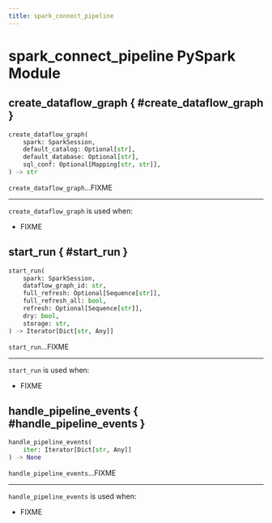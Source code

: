 ```yaml
---
title: spark_connect_pipeline
---
```


# spark_connect_pipeline PySpark Module

## create_dataflow_graph { #create_dataflow_graph }

```py
create_dataflow_graph(
    spark: SparkSession,
    default_catalog: Optional[str],
    default_database: Optional[str],
    sql_conf: Optional[Mapping[str, str]],
) -> str
```

`create_dataflow_graph`...FIXME

---

`create_dataflow_graph` is used when:

* FIXME

## start_run { #start_run }

```py
start_run(
    spark: SparkSession,
    dataflow_graph_id: str,
    full_refresh: Optional[Sequence[str]],
    full_refresh_all: bool,
    refresh: Optional[Sequence[str]],
    dry: bool,
    storage: str,
) -> Iterator[Dict[str, Any]]
```

`start_run`...FIXME

---

`start_run` is used when:

* FIXME

## handle_pipeline_events { #handle_pipeline_events }

```py
handle_pipeline_events(
    iter: Iterator[Dict[str, Any]]
) -> None
```

`handle_pipeline_events`...FIXME

---

`handle_pipeline_events` is used when:

* FIXME
